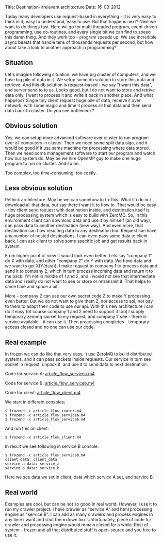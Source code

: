 Title: Destination-irrelevant architecture
Date: 16-03-2012

Today many developers use request-based in everything - it is very easy to think in it, easy to understand, easy to use.
But that happens next? Next we want to do things fast. Here we go for multi threaded program, event-driven programming, use co-routines,
and every single bit we can find to speed this damn thing. And they work too - program speeds up. We see incredible async beasts that
handle tens of thousands requests per second, but how about take a look to another approach in programming?

## Situation

Let's imagine following situation: we have big cluster of computers, and we have big pile of data in it. We setup some db solution to
store this data and retrieve. And this db solution is request-based - we say "i want this data", and server send to to us. Looks good, but
i do not want to store and retrive data only. I want to process it and write it back in another place. And what happens?
Single tiny client request huge pile of data, receive it over network, with some magic and time it process all that data and then send
data back to cluster. Do you see bottleneck?

## Obvious solution

Yes, we can setup more advanced software over cluster to run program over all computers in cluster. Then we need some split data algo,
and it would be good if it use same machine for processing where data stored. Then we need some management software to start our program and
watch how our system do. May be we hire OpenMP guy to make one huge program to run on cluster. And so on.

Too complex, too time-consuming, too costly.

## Less obvious solution

Rethink architecture. May be we can somehow to fix this. What if i do not download all that data, but say there i want it to flow to.
That would be easy - tiny client send request with destination inside, and destination itself is huge processing system which is easy
to build with ZeroMQ. So, in this environment client can download data and use it by himself (an old way), can pass data to another
destination (new way). And even more, that destination can flow resulting data to any destination too. Request can have any number of 
nested destinations. I can even pass some data to client back, i can ask client to solve some specific job and get results back in system.

From higher point of view it would look even better. Lets say "company 1" do X with data, and other "company 2" do Y with data.
We have data and we want to get X(Y(data)). I make request to company 1 to process data and send it to company 2, which in turn
process incoming data and return it to me back. I'm not in middle of 1 and 2, and i would not see that intermediate data and i really do
not want to see or store or retransmit it. That helps to same time and space a bit.

More - company 2 can use our own secret code Z to make Y processing even better. But we do not want to give them Z, nor access to api, nor
pay to them to adapt their code to use our api. With this new architecture i can do it easy (of course company 1 and 2 need to support it too)
I supply temporary zeromq socket to my request, and company 2 see - there is service available - it can use it. Then processing completes -
temporary access closed and no one can use our code.

## Real example

In frozen we can do like that very easy. It use ZeroMQ to build distributed systems, and it can pass sockets inside requests.
Our service in turn see socket in request, unpack it, and use it to send data to next destination.

Code for service A:
[article_flow_servicea.m4][]

Code for service B:
[article_flow_serviceb.m4][]

Code for client:
[article_flow_client.m4][]

We start in different consoles:

	$ frozend -c article_flow_router.m4
	$ frozend -c article_flow_servicea.m4
	$ frozend -c article_flow_serviceb.m4

And run this on client:

	$ frozend -c article_flow_client.m4

In result we see following in service B console:

	$ frozend -c article_flow_serviceb.m4 
	client data: client_data
	service a data: service_a
	service b data: service_b

Here we see data we set in client, data which service A set, and service B.

## Real world

Examples are cool, but can be not so good in real world. However, i use it to run my crawler project. I have crawler as "service A" and html
processing engine as "service B". I can add as many crawlers and process engines in any time i want and shut them down too.
Unfortunately, piece of code for crawler and processing engine would remain closed for a while. Rest of system - frozen and all that distributed
stuff is open-source and you free to use it.

[article_flow_servicea.m4]: https://github.com/x86-64/frozen/blob/master/examples/article_flow_servicea.m4
[article_flow_serviceb.m4]: https://github.com/x86-64/frozen/blob/master/examples/article_flow_serviceb.m4
[article_flow_client.m4]: https://github.com/x86-64/frozen/blob/master/examples/article_flow_client.m4

